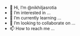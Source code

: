 - 👋 Hi, I’m @nikhiljasrotia
- 👀 I’m interested in ...
- 🌱 I’m currently learning ...
- 💞️ I’m looking to collaborate on ...
- 📫 How to reach me ...

<!---
nikhiljasrotia/nikhiljasrotia is a ✨ special ✨ repository because its `README.md` (this file) appears on your GitHub profile.
You can click the Preview link to take a look at your changes.
--->

